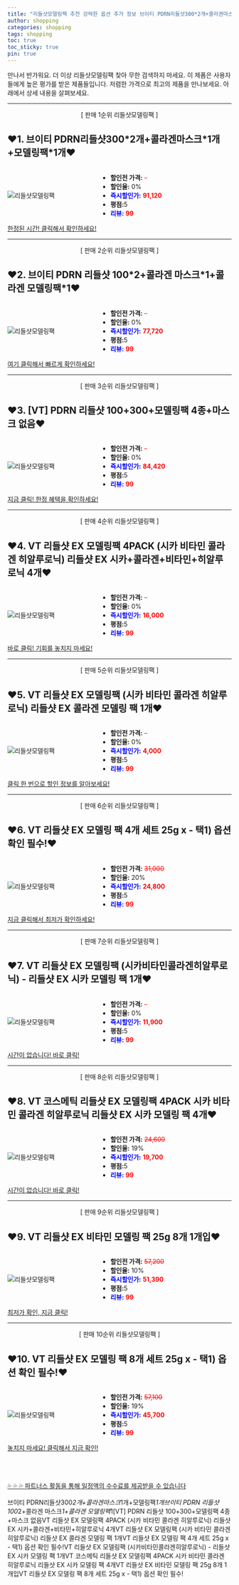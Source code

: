 ```yaml
---
title: "리들샷모델링팩 추천 강력한 옵션 추가 정보 브이티 PDRN리들샷300*2개+콜라겐마스크*1개+모델링팩*1개"
author: shopping
categories: shopping
tags: shopping
toc: true
toc_sticky: true
pin: true
---
```

만나서 반가워요. 더 이상 리들샷모델링팩 찾아 무한 검색하지 마세요. 이 제품은 사용자들에게 높은 평가를 받은 제품들입니다. 저렴한 가격으로 최고의 제품을 만나보세요. 아래에서 상세 내용을 살펴보세요.

---
<p class="toplist" style="margin: 0 auto; display: block; width: fit-content;">[ 판매 1순위 리들샷모델링팩 ]</p>

<h2><strong>❤️1. 브이티 PDRN리들샷300*2개+콜라겐마스크*1개+모델링팩*1개❤️</strong></h2>

<div style="display: flex; align-items: center;">
    <div style="flex: 0.4;">
        <img src="https://thumbnail10.coupangcdn.com/thumbnails/remote/230x230ex/image/vendor_inventory/a5d4/a41753d6d20508a224159a4e20dec9b2d3ac0203cd506ee517dfae191139.jpg" alt="리들샷모델링팩" style="max-width: 100%;">
    </div>
    <div style="flex: 0.6; margin-left: 10px;">
        <ul>
            <li><strong>할인전 가격:</strong> <del style="color: red;">-</del></li>
            <li><strong>할인율:</strong> 0%</li>
            <li><span style='color:blue'><strong>즉시할인가:</strong></span> <span style='color:red'><strong>91,120</strong></span></li>
            <li><strong>평점:</strong>5</li>
            <li><span style='color:blue'><strong>리뷰:</strong></span> <span style='color:red'><strong>99</strong></span></li>
        </ul>
    </div>
</div>
<div class="center">
    <a href="https://selin100587001.github.io?lptag=AF9450613&subid=githubio&pageKey=8256158025&traceid=V0-153&itemId=23776912450&vendorItemId=90801106232" class="myButton">
        한정된 시간! 클릭해서 확인하세요!
    </a>
</div>


---
<p class="toplist" style="margin: 0 auto; display: block; width: fit-content;">[ 판매 2순위 리들샷모델링팩 ]</p>

<h2><strong>❤️2. 브이티 PDRN 리들샷 100*2+콜라겐 마스크*1+콜라겐 모델링팩*1❤️</strong></h2>

<div style="display: flex; align-items: center;">
    <div style="flex: 0.4;">
        <img src="https://thumbnail7.coupangcdn.com/thumbnails/remote/230x230ex/image/vendor_inventory/fc75/f2f3ce60c7e51a47ba34f11e0f7525930a686a67fd9359d2c809c6d66688.jpg" alt="리들샷모델링팩" style="max-width: 100%;">
    </div>
    <div style="flex: 0.6; margin-left: 10px;">
        <ul>
            <li><strong>할인전 가격:</strong> <del style="color: red;">-</del></li>
            <li><strong>할인율:</strong> 0%</li>
            <li><span style='color:blue'><strong>즉시할인가:</strong></span> <span style='color:red'><strong>77,720</strong></span></li>
            <li><strong>평점:</strong>5</li>
            <li><span style='color:blue'><strong>리뷰:</strong></span> <span style='color:red'><strong>99</strong></span></li>
        </ul>
    </div>
</div>
<div class="center">
    <a href="https://selin100587001.github.io?lptag=AF9450613&subid=githubio&pageKey=8256158169&traceid=V0-153&itemId=23776913200&vendorItemId=90801106802" class="myButton">
        여기 클릭해서 빠르게 확인하세요!
    </a>
</div>


---
<p class="toplist" style="margin: 0 auto; display: block; width: fit-content;">[ 판매 3순위 리들샷모델링팩 ]</p>

<h2><strong>❤️3. [VT] PDRN 리들샷 100+300+모델링팩 4종+마스크 없음❤️</strong></h2>

<div style="display: flex; align-items: center;">
    <div style="flex: 0.4;">
        <img src="https://thumbnail8.coupangcdn.com/thumbnails/remote/230x230ex/image/vendor_inventory/3d22/157656e12c5c4cc58a5f5e7a6ce301feee01ceb91618893c2dc879d70c80.jpg" alt="리들샷모델링팩" style="max-width: 100%;">
    </div>
    <div style="flex: 0.6; margin-left: 10px;">
        <ul>
            <li><strong>할인전 가격:</strong> <del style="color: red;">-</del></li>
            <li><strong>할인율:</strong> 0%</li>
            <li><span style='color:blue'><strong>즉시할인가:</strong></span> <span style='color:red'><strong>84,420</strong></span></li>
            <li><strong>평점:</strong>5</li>
            <li><span style='color:blue'><strong>리뷰:</strong></span> <span style='color:red'><strong>99</strong></span></li>
        </ul>
    </div>
</div>
<div class="center">
    <a href="https://selin100587001.github.io?lptag=AF9450613&subid=githubio&pageKey=8143679800&traceid=V0-153&itemId=23760430765&vendorItemId=90784844209" class="myButton">
        지금 클릭! 한정 혜택을 확인하세요!
    </a>
</div>


---
<p class="toplist" style="margin: 0 auto; display: block; width: fit-content;">[ 판매 4순위 리들샷모델링팩 ]</p>

<h2><strong>❤️4. VT 리들샷 EX 모델링팩 4PACK (시카 비타민 콜라겐 히알루로닉) 리들샷 EX 시카+콜라겐+비타민+히알루로닉 4개❤️</strong></h2>

<div style="display: flex; align-items: center;">
    <div style="flex: 0.4;">
        <img src="https://thumbnail9.coupangcdn.com/thumbnails/remote/230x230ex/image/vendor_inventory/ec31/617c5323684b2d4aaeda0c6680eb211fd9fea17f8efd780ef9d8f3b36371.jpg" alt="리들샷모델링팩" style="max-width: 100%;">
    </div>
    <div style="flex: 0.6; margin-left: 10px;">
        <ul>
            <li><strong>할인전 가격:</strong> <del style="color: red;">-</del></li>
            <li><strong>할인율:</strong> 0%</li>
            <li><span style='color:blue'><strong>즉시할인가:</strong></span> <span style='color:red'><strong>16,000</strong></span></li>
            <li><strong>평점:</strong>5</li>
            <li><span style='color:blue'><strong>리뷰:</strong></span> <span style='color:red'><strong>99</strong></span></li>
        </ul>
    </div>
</div>
<div class="center">
    <a href="https://selin100587001.github.io?lptag=AF9450613&subid=githubio&pageKey=8176169307&traceid=V0-153&itemId=23365133775&vendorItemId=90395487358" class="myButton">
        바로 클릭! 기회를 놓치지 마세요!
    </a>
</div>


---
<p class="toplist" style="margin: 0 auto; display: block; width: fit-content;">[ 판매 5순위 리들샷모델링팩 ]</p>

<h2><strong>❤️5. VT 리들샷 EX 모델링팩 (시카 비타민 콜라겐 히알루로닉) 리들샷 EX 콜라겐 모델링 팩 1개❤️</strong></h2>

<div style="display: flex; align-items: center;">
    <div style="flex: 0.4;">
        <img src="https://thumbnail7.coupangcdn.com/thumbnails/remote/230x230ex/image/vendor_inventory/4401/43cf02996f0c2ab54ad13c2a539f1f60fff6ee73a5d1639d568278a8a0cf.jpg" alt="리들샷모델링팩" style="max-width: 100%;">
    </div>
    <div style="flex: 0.6; margin-left: 10px;">
        <ul>
            <li><strong>할인전 가격:</strong> <del style="color: red;">-</del></li>
            <li><strong>할인율:</strong> 0%</li>
            <li><span style='color:blue'><strong>즉시할인가:</strong></span> <span style='color:red'><strong>4,000</strong></span></li>
            <li><strong>평점:</strong>5</li>
            <li><span style='color:blue'><strong>리뷰:</strong></span> <span style='color:red'><strong>99</strong></span></li>
        </ul>
    </div>
</div>
<div class="center">
    <a href="https://selin100587001.github.io?lptag=AF9450613&subid=githubio&pageKey=8176169307&traceid=V0-153&itemId=23008333293&vendorItemId=90042187736" class="myButton">
        클릭 한 번으로 할인 정보를 알아보세요!
    </a>
</div>


---
<p class="toplist" style="margin: 0 auto; display: block; width: fit-content;">[ 판매 6순위 리들샷모델링팩 ]</p>

<h2><strong>❤️6. VT 리들샷 EX 모델링 팩 4개 세트 25g x - 택1) 옵션 확인 필수!❤️</strong></h2>

<div style="display: flex; align-items: center;">
    <div style="flex: 0.4;">
        <img src="https://thumbnail8.coupangcdn.com/thumbnails/remote/230x230ex/image/vendor_inventory/9b0f/dc67e1cfba7ed0c9c922a87f50832624a8d26c1a05595a929f4fe7141fa0.jpg" alt="리들샷모델링팩" style="max-width: 100%;">
    </div>
    <div style="flex: 0.6; margin-left: 10px;">
        <ul>
            <li><strong>할인전 가격:</strong> <del style="color: red;">31,000</del></li>
            <li><strong>할인율:</strong> 20%</li>
            <li><span style='color:blue'><strong>즉시할인가:</strong></span> <span style='color:red'><strong>24,800</strong></span></li>
            <li><strong>평점:</strong>5</li>
            <li><span style='color:blue'><strong>리뷰:</strong></span> <span style='color:red'><strong>99</strong></span></li>
        </ul>
    </div>
</div>
<div class="center">
    <a href="https://selin100587001.github.io?lptag=AF9450613&subid=githubio&pageKey=8221426169&traceid=V0-153&itemId=23630404225&vendorItemId=90655890685" class="myButton">
        지금 클릭해서 최저가 확인하세요!
    </a>
</div>


---
<p class="toplist" style="margin: 0 auto; display: block; width: fit-content;">[ 판매 7순위 리들샷모델링팩 ]</p>

<h2><strong>❤️7. VT 리들샷 EX 모델링팩 (시카비타민콜라겐히알루로닉) - 리들샷 EX 시카 모델링 팩 1개❤️</strong></h2>

<div style="display: flex; align-items: center;">
    <div style="flex: 0.4;">
        <img src="https://thumbnail6.coupangcdn.com/thumbnails/remote/230x230ex/image/vendor_inventory/fff3/e38b5eedc31347553a611193c47fff28d481a249e8d92150ad99a345c078.jpg" alt="리들샷모델링팩" style="max-width: 100%;">
    </div>
    <div style="flex: 0.6; margin-left: 10px;">
        <ul>
            <li><strong>할인전 가격:</strong> <del style="color: red;">-</del></li>
            <li><strong>할인율:</strong> 0%</li>
            <li><span style='color:blue'><strong>즉시할인가:</strong></span> <span style='color:red'><strong>11,900</strong></span></li>
            <li><strong>평점:</strong>5</li>
            <li><span style='color:blue'><strong>리뷰:</strong></span> <span style='color:red'><strong>99</strong></span></li>
        </ul>
    </div>
</div>
<div class="center">
    <a href="https://selin100587001.github.io?lptag=AF9450613&subid=githubio&pageKey=8217988123&traceid=V0-153&itemId=23653782810&vendorItemId=90679145800" class="myButton">
        시간이 없습니다! 바로 클릭!
    </a>
</div>


---
<p class="toplist" style="margin: 0 auto; display: block; width: fit-content;">[ 판매 8순위 리들샷모델링팩 ]</p>

<h2><strong>❤️8. VT 코스메틱 리들샷 EX 모델링팩 4PACK 시카 비타민 콜라겐 히알루로닉 리들샷 EX 시카 모델링 팩 4개❤️</strong></h2>

<div style="display: flex; align-items: center;">
    <div style="flex: 0.4;">
        <img src="https://thumbnail10.coupangcdn.com/thumbnails/remote/230x230ex/image/vendor_inventory/48df/bdf67923b370764edc58e7a79aaf8f1fba9b9896662d2ef9f045a6affd9f.jpg" alt="리들샷모델링팩" style="max-width: 100%;">
    </div>
    <div style="flex: 0.6; margin-left: 10px;">
        <ul>
            <li><strong>할인전 가격:</strong> <del style="color: red;">24,600</del></li>
            <li><strong>할인율:</strong> 19%</li>
            <li><span style='color:blue'><strong>즉시할인가:</strong></span> <span style='color:red'><strong>19,700</strong></span></li>
            <li><strong>평점:</strong>5</li>
            <li><span style='color:blue'><strong>리뷰:</strong></span> <span style='color:red'><strong>99</strong></span></li>
        </ul>
    </div>
</div>
<div class="center">
    <a href="https://selin100587001.github.io?lptag=AF9450613&subid=githubio&pageKey=8217988123&traceid=V0-153&itemId=23773832805&vendorItemId=90798075567" class="myButton">
        시간이 없습니다! 바로 클릭!
    </a>
</div>


---
<p class="toplist" style="margin: 0 auto; display: block; width: fit-content;">[ 판매 9순위 리들샷모델링팩 ]</p>

<h2><strong>❤️9. VT 리들샷 EX 비타민 모델링 팩 25g 8개 1개입❤️</strong></h2>

<div style="display: flex; align-items: center;">
    <div style="flex: 0.4;">
        <img src="https://thumbnail8.coupangcdn.com/thumbnails/remote/230x230ex/image/vendor_inventory/29e4/2871948fe4567a9c67035822ab35d6934e67aa2cbe8160973664e28a30be.jpg" alt="리들샷모델링팩" style="max-width: 100%;">
    </div>
    <div style="flex: 0.6; margin-left: 10px;">
        <ul>
            <li><strong>할인전 가격:</strong> <del style="color: red;">57,200</del></li>
            <li><strong>할인율:</strong> 10%</li>
            <li><span style='color:blue'><strong>즉시할인가:</strong></span> <span style='color:red'><strong>51,390</strong></span></li>
            <li><strong>평점:</strong>5</li>
            <li><span style='color:blue'><strong>리뷰:</strong></span> <span style='color:red'><strong>99</strong></span></li>
        </ul>
    </div>
</div>
<div class="center">
    <a href="https://selin100587001.github.io?lptag=AF9450613&subid=githubio&pageKey=8127737022&traceid=V0-153&itemId=23075116161&vendorItemId=90108666724" class="myButton">
        최저가 확인, 지금 클릭!
    </a>
</div>


---
<p class="toplist" style="margin: 0 auto; display: block; width: fit-content;">[ 판매 10순위 리들샷모델링팩 ]</p>

<h2><strong>❤️10. VT 리들샷 EX 모델링 팩 8개 세트 25g x - 택1) 옵션 확인 필수!❤️</strong></h2>

<div style="display: flex; align-items: center;">
    <div style="flex: 0.4;">
        <img src="https://thumbnail7.coupangcdn.com/thumbnails/remote/230x230ex/image/vendor_inventory/3600/febc7150a9f6dfba0cc4322bd620947ac19c52949b7faf1b4e1cfd02d71c.jpg" alt="리들샷모델링팩" style="max-width: 100%;">
    </div>
    <div style="flex: 0.6; margin-left: 10px;">
        <ul>
            <li><strong>할인전 가격:</strong> <del style="color: red;">57,100</del></li>
            <li><strong>할인율:</strong> 19%</li>
            <li><span style='color:blue'><strong>즉시할인가:</strong></span> <span style='color:red'><strong>45,700</strong></span></li>
            <li><strong>평점:</strong>5</li>
            <li><span style='color:blue'><strong>리뷰:</strong></span> <span style='color:red'><strong>99</strong></span></li>
        </ul>
    </div>
</div>
<div class="center">
    <a href="https://selin100587001.github.io?lptag=AF9450613&subid=githubio&pageKey=8221481061&traceid=V0-153&itemId=23630695412&vendorItemId=90656181858" class="myButton">
        놓치지 마세요! 클릭해서 지금 확인!
    </a>
</div>

<br><br><br>[💦 💦 💦 파트너스 활동을 통해 일정액의 수수료를 제공받을 수 있습니다](https://link.coupang.com/a/bcpT2c)<br><br>브이티 PDRN리들샷300*2개+콜라겐마스크*1개+모델링팩*1개브이티 PDRN 리들샷 100*2+콜라겐 마스크*1+콜라겐 모델링팩*1[VT] PDRN 리들샷 100+300+모델링팩 4종+마스크 없음VT 리들샷 EX 모델링팩 4PACK (시카 비타민 콜라겐 히알루로닉) 리들샷 EX 시카+콜라겐+비타민+히알루로닉 4개VT 리들샷 EX 모델링팩 (시카 비타민 콜라겐 히알루로닉) 리들샷 EX 콜라겐 모델링 팩 1개VT 리들샷 EX 모델링 팩 4개 세트 25g x - 택1) 옵션 확인 필수!VT 리들샷 EX 모델링팩 (시카비타민콜라겐히알루로닉) - 리들샷 EX 시카 모델링 팩 1개VT 코스메틱 리들샷 EX 모델링팩 4PACK 시카 비타민 콜라겐 히알루로닉 리들샷 EX 시카 모델링 팩 4개VT 리들샷 EX 비타민 모델링 팩 25g 8개 1개입VT 리들샷 EX 모델링 팩 8개 세트 25g x - 택1) 옵션 확인 필수!
